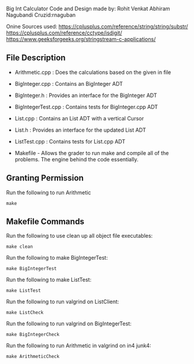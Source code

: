 Big Int Calculator
Code and Design made by: Rohit Venkat Abhiram Nagubandi
Cruzid:rnaguban

Onine Sources used:
https://cplusplus.com/reference/string/string/substr/
https://cplusplus.com/reference/cctype/isdigit/
https://www.geeksforgeeks.org/stringstream-c-applications/

## File Description

- Arithmetic.cpp : Does the calculations based on the given in file

- BigInteger.cpp : Contains an BigInteger ADT

- BigInteger.h : Provides an interface for the BigInteger ADT

- BigIntegerTest.cpp : Contains tests for BigInteger.cpp ADT

- List.cpp : Contains an List ADT with a vertical Cursor

- List.h : Provides an interface for the updated List ADT

- ListTest.cpp : Contains tests for List.cpp ADT

- Makefile - Allows the grader to run make and compile all of the problems. The engine behind the code essentially.


## Granting Permission

Run the following to run Arithmetic 

```
make
```

## Makefile Commands

Run the following to use clean up all object file executables:

```
make clean
```

Run the following to make BigIntegerTest:

```
make BigIntegerTest
```

Run the following to make ListTest:

```
make ListTest
```

Run the following to run valgrind on ListClient:

```
make ListCheck
```

Run the following to run valgrind on BigIntegerTest:

```
make BigIntegerCheck
```

Run the following to run Arithmetic in valgrind on in4 junk4: 

```
make ArithmeticCheck
```
